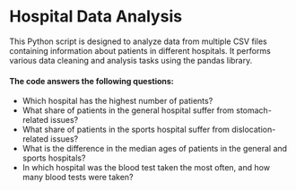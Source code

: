 # Hospital Data Analysis

This Python script is designed to analyze data from multiple CSV files containing information about patients in different hospitals. It performs various data cleaning and analysis tasks using the pandas library.

#### The code answers the following questions:

- Which hospital has the highest number of patients? 
- What share of patients in the general hospital suffer from stomach-related issues? 
- What share of patients in the sports hospital suffer from dislocation-related issues? 
- What is the difference in the median ages of patients in the general and sports hospitals? 
- In which hospital was the blood test taken the most often, and how many blood tests were taken?
